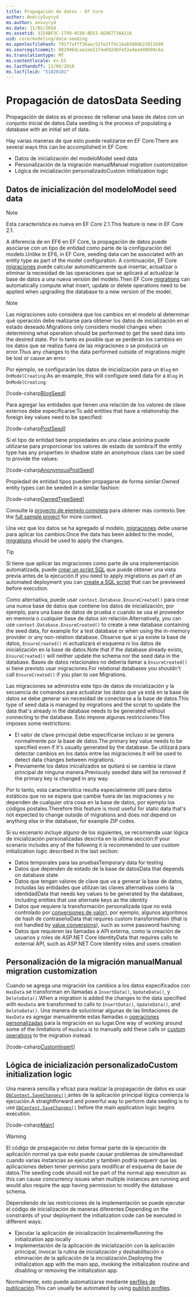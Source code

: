 ```yaml
---
title: Propagación de datos - EF Core
author: AndriySvyryd
ms.author: ansvyryd
ms.date: 11/02/2018
ms.assetid: 3154BF3C-1749-4C60-8D51-AE86773AA116
uid: core/modeling/data-seeding
ms.openlocfilehash: 791f7afff36aac52fe2ffdc16ab580db22011b99
ms.sourcegitcommit: 082946dcaa1ee5174e692dbfe53adeed40609c6a
ms.translationtype: MT
ms.contentlocale: es-ES
ms.lasthandoff: 11/06/2018
ms.locfileid: "51028101"
---
```

# <a name="data-seeding"></a><span data-ttu-id="f7023-102">Propagación de datos</span><span class="sxs-lookup"><span data-stu-id="f7023-102">Data Seeding</span></span>

<span data-ttu-id="f7023-103">Propagación de datos es el proceso de rellenar una base de datos con un conjunto inicial de datos.</span><span class="sxs-lookup"><span data-stu-id="f7023-103">Data seeding is the process of populating a database with an initial set of data.</span></span>

<span data-ttu-id="f7023-104">Hay varias maneras de que esto puede realizarse en EF Core:</span><span class="sxs-lookup"><span data-stu-id="f7023-104">There are several ways this can be accomplished in EF Core:</span></span>
* <span data-ttu-id="f7023-105">Datos de inicialización del modelo</span><span class="sxs-lookup"><span data-stu-id="f7023-105">Model seed data</span></span>
* <span data-ttu-id="f7023-106">Personalización de la migración manual</span><span class="sxs-lookup"><span data-stu-id="f7023-106">Manual migration customization</span></span>
* <span data-ttu-id="f7023-107">Lógica de inicialización personalizado</span><span class="sxs-lookup"><span data-stu-id="f7023-107">Custom initialization logic</span></span>

## <a name="model-seed-data"></a><span data-ttu-id="f7023-108">Datos de inicialización del modelo</span><span class="sxs-lookup"><span data-stu-id="f7023-108">Model seed data</span></span>

> [!NOTE]
> <span data-ttu-id="f7023-109">Esta característica es nueva en EF Core 2.1.</span><span class="sxs-lookup"><span data-stu-id="f7023-109">This feature is new in EF Core 2.1.</span></span>

<span data-ttu-id="f7023-110">A diferencia de en EF6 en EF Core, la propagación de datos puede asociarse con un tipo de entidad como parte de la configuración del modelo.</span><span class="sxs-lookup"><span data-stu-id="f7023-110">Unlike in EF6, in EF Core, seeding data can be associated with an entity type as part of the model configuration.</span></span> <span data-ttu-id="f7023-111">A continuación, EF Core [migraciones](xref:core/managing-schemas/migrations/index) puede calcular automáticamente qué insertar, actualizar o eliminar la necesidad de las operaciones que se aplicará al actualizar la base de datos a una nueva versión del modelo.</span><span class="sxs-lookup"><span data-stu-id="f7023-111">Then EF Core [migrations](xref:core/managing-schemas/migrations/index) can automatically compute what insert, update or delete operations need to be applied when upgrading the database to a new version of the model.</span></span>

> [!NOTE]
> <span data-ttu-id="f7023-112">Las migraciones solo considera que los cambios en el modelo al determinar qué operación debe realizarse para obtener los datos de inicialización en el estado deseado.</span><span class="sxs-lookup"><span data-stu-id="f7023-112">Migrations only considers model changes when determining what operation should be performed to get the seed data into the desired state.</span></span> <span data-ttu-id="f7023-113">Por lo tanto es posible que se perderán los cambios en los datos que se realiza fuera de las migraciones o se producirá un error.</span><span class="sxs-lookup"><span data-stu-id="f7023-113">Thus any changes to the data performed outside of migrations might be lost or cause an error.</span></span>

<span data-ttu-id="f7023-114">Por ejemplo, se configurarán los datos de inicialización para un `Blog` en `OnModelCreating`:</span><span class="sxs-lookup"><span data-stu-id="f7023-114">As an example, this will configure seed data for a `Blog` in `OnModelCreating`:</span></span>

[!code-csharp[BlogSeed](../../../samples/core/Modeling/DataSeeding/DataSeedingContext.cs?name=BlogSeed)]

<span data-ttu-id="f7023-115">Para agregar las entidades que tienen una relación de los valores de clave externos debe especificarse:</span><span class="sxs-lookup"><span data-stu-id="f7023-115">To add entities that have a relationship the foreign key values need to be specified:</span></span>

[!code-csharp[PostSeed](../../../samples/core/Modeling/DataSeeding/DataSeedingContext.cs?name=PostSeed)]

<span data-ttu-id="f7023-116">Si el tipo de entidad tiene propiedades en una clase anónima puede utilizarse para proporcionar los valores de estado de sombra:</span><span class="sxs-lookup"><span data-stu-id="f7023-116">If the entity type has any properties in shadow state an anonymous class can be used to provide the values:</span></span>

[!code-csharp[AnonymousPostSeed](../../../samples/core/Modeling/DataSeeding/DataSeedingContext.cs?name=AnonymousPostSeed)]

<span data-ttu-id="f7023-117">Propiedad de entidad tipos pueden propagarse de forma similar:</span><span class="sxs-lookup"><span data-stu-id="f7023-117">Owned entity types can be seeded in a similar fashion:</span></span>

[!code-csharp[OwnedTypeSeed](../../../samples/core/Modeling/DataSeeding/DataSeedingContext.cs?name=OwnedTypeSeed)]

<span data-ttu-id="f7023-118">Consulte la [proyecto de ejemplo completa](https://github.com/aspnet/EntityFramework.Docs/tree/master/samples/core/Modeling/DataSeeding) para obtener más contexto.</span><span class="sxs-lookup"><span data-stu-id="f7023-118">See the [full sample project](https://github.com/aspnet/EntityFramework.Docs/tree/master/samples/core/Modeling/DataSeeding) for more context.</span></span>

<span data-ttu-id="f7023-119">Una vez que los datos se ha agregado al modelo, [migraciones](xref:core/managing-schemas/migrations/index) debe usarse para aplicar los cambios.</span><span class="sxs-lookup"><span data-stu-id="f7023-119">Once the data has been added to the model, [migrations](xref:core/managing-schemas/migrations/index) should be used to apply the changes.</span></span>

> [!TIP]
> <span data-ttu-id="f7023-120">Si tiene que aplicar las migraciones como parte de una implementación automatizada, puede [crear un script SQL](xref:core/managing-schemas/migrations/index#generate-sql-scripts) que puede obtener una vista previa antes de la ejecución.</span><span class="sxs-lookup"><span data-stu-id="f7023-120">If you need to apply migrations as part of an automated deployment you can [create a SQL script](xref:core/managing-schemas/migrations/index#generate-sql-scripts) that can be previewed before execution.</span></span>

<span data-ttu-id="f7023-121">Como alternativa, puede usar `context.Database.EnsureCreated()` para crear una nueva base de datos que contiene los datos de inicialización, por ejemplo, para una base de datos de prueba o cuando se usa el proveedor en memoria o cualquier base de datos sin relación.</span><span class="sxs-lookup"><span data-stu-id="f7023-121">Alternatively, you can use `context.Database.EnsureCreated()` to create a new database containing the seed data, for example for a test database or when using the in-memory provider or any non-relation database.</span></span> <span data-ttu-id="f7023-122">Observe que si ya existe la base de datos, `EnsureCreated()` ni actualizará el esquema ni los datos de inicialización en la base de datos.</span><span class="sxs-lookup"><span data-stu-id="f7023-122">Note that if the database already exists, `EnsureCreated()` will neither update the schema nor the seed data in the database.</span></span> <span data-ttu-id="f7023-123">Bases de datos relacionales no debería llamar a `EnsureCreated()` si tiene previsto usar migraciones.</span><span class="sxs-lookup"><span data-stu-id="f7023-123">For relational databases you shouldn't call `EnsureCreated()` if you plan to use Migrations.</span></span>

<span data-ttu-id="f7023-124">Las migraciones se administra este tipo de datos de inicialización y la secuencia de comandos para actualizar los datos que ya está en la base de datos se debe generar sin necesidad de conectarse a la base de datos.</span><span class="sxs-lookup"><span data-stu-id="f7023-124">This type of seed data is managed by migrations and the script to update the data that's already in the database needs to be generated without connecting to the database.</span></span> <span data-ttu-id="f7023-125">Esto impone algunas restricciones:</span><span class="sxs-lookup"><span data-stu-id="f7023-125">This imposes some restrictions:</span></span>
* <span data-ttu-id="f7023-126">El valor de clave principal debe especificarse incluso si se genera normalmente por la base de datos.</span><span class="sxs-lookup"><span data-stu-id="f7023-126">The primary key value needs to be specified even if it's usually generated by the database.</span></span> <span data-ttu-id="f7023-127">Se utilizará para detectar cambios en los datos entre las migraciones.</span><span class="sxs-lookup"><span data-stu-id="f7023-127">It will be used to detect data changes between migrations.</span></span>
* <span data-ttu-id="f7023-128">Previamente los datos inicializados se quitará si se cambia la clave principal de ninguna manera.</span><span class="sxs-lookup"><span data-stu-id="f7023-128">Previously seeded data will be removed if the primary key is changed in any way.</span></span>

<span data-ttu-id="f7023-129">Por lo tanto, esta característica resulta especialmente útil para datos estáticos que no se espera que cambie fuera de las migraciones y no dependen de cualquier otra cosa en la base de datos, por ejemplo los códigos postales.</span><span class="sxs-lookup"><span data-stu-id="f7023-129">Therefore this feature is most useful for static data that's not expected to change outside of migrations and does not depend on anything else in the database, for example ZIP codes.</span></span>

<span data-ttu-id="f7023-130">Si su escenario incluye alguno de los siguientes, se recomienda usar lógica de inicialización personalizadas descrita en la última sección:</span><span class="sxs-lookup"><span data-stu-id="f7023-130">If your scenario includes any of the following it is recommended to use custom initialization logic described in the last section:</span></span>
* <span data-ttu-id="f7023-131">Datos temporales para las pruebas</span><span class="sxs-lookup"><span data-stu-id="f7023-131">Temporary data for testing</span></span>
* <span data-ttu-id="f7023-132">Datos que dependen de estado de la base de datos</span><span class="sxs-lookup"><span data-stu-id="f7023-132">Data that depends on database state</span></span>
* <span data-ttu-id="f7023-133">Datos que tengan valores de clave que va a generar la base de datos, incluidas las entidades que utilizan las claves alternativas como la identidad</span><span class="sxs-lookup"><span data-stu-id="f7023-133">Data that needs key values to be generated by the database, including entities that use alternate keys as the identity</span></span>
* <span data-ttu-id="f7023-134">Datos que requiere la transformación personalizada (que no está controlado por [conversiones de valor](xref:core/modeling/value-conversions)), por ejemplo, algunos algoritmos de hash de contraseña</span><span class="sxs-lookup"><span data-stu-id="f7023-134">Data that requires custom transformation (that is not handled by [value conversions](xref:core/modeling/value-conversions)), such as some password hashing</span></span>
* <span data-ttu-id="f7023-135">Datos que requieren las llamadas a API externa, como la creación de usuarios y roles de ASP.NET Core Identity</span><span class="sxs-lookup"><span data-stu-id="f7023-135">Data that requires calls to external API, such as ASP.NET Core Identity roles and users creation</span></span>

## <a name="manual-migration-customization"></a><span data-ttu-id="f7023-136">Personalización de la migración manual</span><span class="sxs-lookup"><span data-stu-id="f7023-136">Manual migration customization</span></span>

<span data-ttu-id="f7023-137">Cuando se agrega una migración los cambios a los datos especificados con `HasData` se transforman en llamadas a `InsertData()`, `UpdateData()`, y `DeleteData()`.</span><span class="sxs-lookup"><span data-stu-id="f7023-137">When a migration is added the changes to the data specified with `HasData` are transformed to calls to `InsertData()`, `UpdateData()`, and `DeleteData()`.</span></span> <span data-ttu-id="f7023-138">Una manera de solucionar algunas de las limitaciones de `HasData` es agregar manualmente estas llamadas o [operaciones personalizadas](xref:core/managing-schemas/migrations/operations) para la migración en su lugar.</span><span class="sxs-lookup"><span data-stu-id="f7023-138">One way of working around some of the limitations of `HasData` is to manually add these calls or [custom operations](xref:core/managing-schemas/migrations/operations) to the migration instead.</span></span>

[!code-csharp[CustomInsert](../../../samples/core/Modeling/DataSeeding/Migrations/20181102235626_Initial.cs?name=CustomInsert)]

## <a name="custom-initialization-logic"></a><span data-ttu-id="f7023-139">Lógica de inicialización personalizado</span><span class="sxs-lookup"><span data-stu-id="f7023-139">Custom initialization logic</span></span>

<span data-ttu-id="f7023-140">Una manera sencilla y eficaz para realizar la propagación de datos es usar [ `DbContext.SaveChanges()` ](xref:core/saving/index) antes de la aplicación principal lógica comienza la ejecución.</span><span class="sxs-lookup"><span data-stu-id="f7023-140">A straightforward and powerful way to perform data seeding is to use [`DbContext.SaveChanges()`](xref:core/saving/index) before the main application logic begins execution.</span></span>

[!code-csharp[Main](../../../samples/core/Modeling/DataSeeding/Program.cs?name=CustomSeeding)]

> [!WARNING]
> <span data-ttu-id="f7023-141">El código de propagación no debe formar parte de la ejecución de aplicación normal ya que esto puede causar problemas de simultaneidad cuando varias instancias se ejecutan y también podría requerir que las aplicaciones deben tener permiso para modificar el esquema de base de datos.</span><span class="sxs-lookup"><span data-stu-id="f7023-141">The seeding code should not be part of the normal app execution as this can cause concurrency issues when multiple instances are running and would also require the app having permission to modify the database schema.</span></span>

<span data-ttu-id="f7023-142">Dependiendo de las restricciones de la implementación se puede ejecutar el código de inicialización de maneras diferentes:</span><span class="sxs-lookup"><span data-stu-id="f7023-142">Depending on the constraints of your deployment the initialization code can be executed in different ways:</span></span>
* <span data-ttu-id="f7023-143">Ejecutar la aplicación de inicialización localmente</span><span class="sxs-lookup"><span data-stu-id="f7023-143">Running the initialization app locally</span></span>
* <span data-ttu-id="f7023-144">Implementación de la aplicación de inicialización con la aplicación principal, invocar la rutina de inicialización y deshabilitación o eliminación de la aplicación de la inicialización.</span><span class="sxs-lookup"><span data-stu-id="f7023-144">Deploying the initialization app with the main app, invoking the initialization routine and disabling or removing the initialization app.</span></span>

<span data-ttu-id="f7023-145">Normalmente, esto puede automatizarse mediante [perfiles de publicación](https://docs.microsoft.com/en-us/aspnet/core/host-and-deploy/visual-studio-publish-profiles).</span><span class="sxs-lookup"><span data-stu-id="f7023-145">This can usually be automated by using [publish profiles](https://docs.microsoft.com/en-us/aspnet/core/host-and-deploy/visual-studio-publish-profiles).</span></span>
